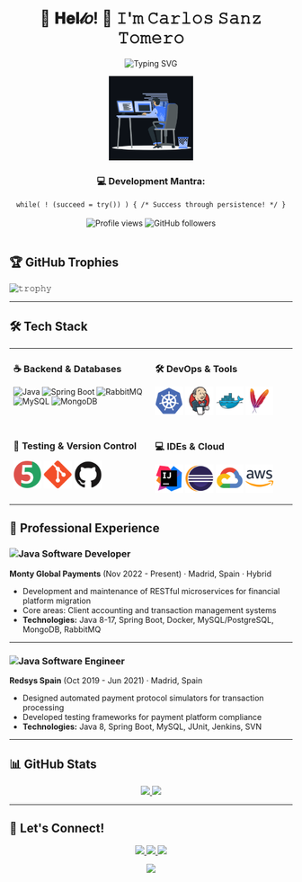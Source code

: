 <h1 align="center">
  🚀 𝐇𝐞𝐥𝓁𝑜! 👋 𝙸'𝚖 𝙲𝚊𝚛𝚕𝚘𝚜 𝚂𝚊𝚗𝚣 𝚃𝚘𝚖𝚎𝚛𝚘
</h1>

<p align="center">
  <img src="https://readme-typing-svg.demolab.com?font=Fira+Code&size=22&duration=3000&pause=1000&color=00C4FF&center=true&vCenter=true&width=435&lines=Java+Backend+Developer;Spring+Boot+Specialist;REST+API+Designer;Microservices+Architect" alt="Typing SVG" />
</p>

<div align="center">
  <img height="150" src="https://raw.githubusercontent.com/SubhadeepZilong/SubhadeepZilong/main/icons/animation_500_kxa883sd.gif" alt="Coding GIF">
  <h3 align="center">💻 Development Mantra:</h3>
  <code>while( ! (succeed = try()) ) { /* Success through persistence! */ }</code>
</div>

<br/>

<div align="center">
  <img src="https://komarev.com/ghpvc/?username=raclosdev&style=flat-square&color=blue" alt="Profile views">
  <img src="https://img.shields.io/github/followers/raclosdev?label=Followers&style=social" alt="GitHub followers">
</div>

<br/>

## 🏆 GitHub Trophies
![𝚝𝚛𝚘𝚙𝚑𝚢](https://github-profile-trophy.vercel.app/?username=raclosdev&column=9&margin-w=15&margin-h=15&no-bg=true&no-frame=true&theme=onedark)

---

## 🛠️ Tech Stack

<table align="center">
  <tr>
    <td valign="top" width="50%">
    
### ☕ Backend & Databases
<p align="left">
  <img src="https://cdn.worldvectorlogo.com/logos/java.svg" alt="Java" width="50" height="50"/>
  <img src="https://www.vectorlogo.zone/logos/springio/springio-icon.svg" alt="Spring Boot" width="50" height="50"/>
  <img src="https://www.vectorlogo.zone/logos/rabbitmq/rabbitmq-icon.svg" alt="RabbitMQ" width="50" height="50"/>
  <img src="https://www.vectorlogo.zone/logos/mysql/mysql-icon.svg" alt="MySQL" width="50" height="50"/>
  <img src="https://www.vectorlogo.zone/logos/mongodb/mongodb-icon.svg" alt="MongoDB" width="50" height="50"/>
</p>
    </td>
    <td valign="top" width="50%">
    
### 🛠️ DevOps & Tools
<p align="left">
  <img src="https://github.com/RaclosDev/RaclosDev/blob/main/icons/DevOps%26Tools/Kubernetes.png" alt="Kubernetes" width="50" height="50"/>
  <img src="https://github.com/RaclosDev/RaclosDev/blob/main/icons/DevOps%26Tools/Jenkins.png" alt="Jenkins" width="50" height="50"/>
  <img src="https://github.com/RaclosDev/RaclosDev/blob/main/icons/DevOps%26Tools/Docker.png" alt="Docker" width="50" height="50"/>
  <img src="https://github.com/RaclosDev/RaclosDev/blob/main/icons/DevOps%26Tools/ApacheMaven.png" alt="Maven" width="50" height="50"/>
</p>
    </td>
  </tr>
  <tr>
    <td valign="top" width="50%">
    
### 🔧 Testing & Version Control
<p align="left">
  <img src="https://github.com/RaclosDev/RaclosDev/blob/main/icons/Testing%26VersionControl/JUnit.png" alt="JUnit" width="50" height="50"/>
  <img src="https://github.com/RaclosDev/RaclosDev/blob/main/icons/Testing%26VersionControl/Git.png" alt="Git" width="50" height="50"/>
  <img src="https://github.com/RaclosDev/RaclosDev/blob/main/icons/Testing%26VersionControl/GitHub.png" alt="GitHub" width="50" height="50"/>

</p>
    </td>
    <td valign="top" width="50%">
    
### 💻 IDEs & Cloud
<p align="left">
  <img src="https://github.com/RaclosDev/RaclosDev/blob/main/icons/ides%26cloud/IntelliJIDEA.png" alt="IntelliJ" width="50" height="50"/>
  <img src="https://github.com/RaclosDev/RaclosDev/blob/main/icons/ides%26cloud/EclipseIDE.png" alt="Eclipse" width="50" height="50"/>
  <img src="https://github.com/RaclosDev/RaclosDev/blob/main/icons/ides%26cloud/GoogleCloud.png" alt="GCP" width="50" height="50"/>
  <img src="https://github.com/RaclosDev/RaclosDev/blob/main/icons/ides%26cloud/AWS.png" alt="AWS" width="50" height="50"/>
</p>
    </td>
  </tr>
</table>

## 💼 Professional Experience

### <img align="left" height="30" src="https://cdn.theorg.com/c1cb88e2-455d-4155-abee-91dba58f8376_thumb.jpg" /> **Java Software Developer**  
**Monty Global Payments** (Nov 2022 - Present) · Madrid, Spain · Hybrid  

- Development and maintenance of RESTful microservices for financial platform migration  
- Core areas: Client accounting and transaction management systems  
- **Technologies:** Java 8-17, Spring Boot, Docker, MySQL/PostgreSQL, MongoDB, RabbitMQ  

---

### <img align="left" height="30" src="https://www.slowbarcelona.es/wp-content/uploads/2019/06/logo-redsys1-870x352.png" /> **Java Software Engineer**  
**Redsys Spain** (Oct 2019 - Jun 2021) · Madrid, Spain  

- Designed automated payment protocol simulators for transaction processing  
- Developed testing frameworks for payment platform compliance  
- **Technologies:** Java 8, Spring Boot, MySQL, JUnit, Jenkins, SVN  

---

## 📊 GitHub Stats

<div align="center">
  <a href="https://github.com/raclosdev">
    <img width="49%" src="https://github-readme-stats.vercel.app/api?username=raclosdev&show_icons=true&theme=radical&count_private=true&include_all_commits=true"/>
  </a>
  <a href="https://github.com/raclosdev">
    <img width="41%" src="https://github-readme-stats.vercel.app/api/top-langs/?username=raclosdev&layout=compact&theme=radical&langs_count=8" />
  </a>
</div>

---

## 🤝 Let's Connect!

<p align="center">
  <a href="https://www.linkedin.com/in/carlos-sanz-tomero/">
    <img src="https://img.icons8.com/color/96/000000/linkedin.png" width="60"/>
  </a>
  <a href="mailto:raclosdev@gmail.com">
    <img src="https://img.icons8.com/color/96/000000/gmail.png" width="60"/>
  </a>
  <a href="https://github.com/raclosdev">
    <img src="https://img.icons8.com/fluent/96/000000/github.png" width="60"/>
  </a>
</p>

<div align="center">
  <img src="https://capsule-render.vercel.app/api?type=waving&color=gradient&height=100&section=footer&animation=twinkling"/>
</div>
